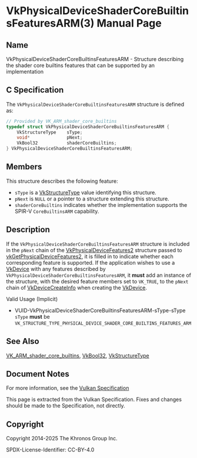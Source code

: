 # VkPhysicalDeviceShaderCoreBuiltinsFeaturesARM(3) Manual Page

## Name

VkPhysicalDeviceShaderCoreBuiltinsFeaturesARM - Structure describing the shader core builtins features that can be supported by an implementation



## [](#_c_specification)C Specification

The `VkPhysicalDeviceShaderCoreBuiltinsFeaturesARM` structure is defined as:

```c++
// Provided by VK_ARM_shader_core_builtins
typedef struct VkPhysicalDeviceShaderCoreBuiltinsFeaturesARM {
    VkStructureType    sType;
    void*              pNext;
    VkBool32           shaderCoreBuiltins;
} VkPhysicalDeviceShaderCoreBuiltinsFeaturesARM;
```

## [](#_members)Members

This structure describes the following feature:

- `sType` is a [VkStructureType](https://registry.khronos.org/vulkan/specs/latest/man/html/VkStructureType.html) value identifying this structure.
- `pNext` is `NULL` or a pointer to a structure extending this structure.
- []()`shaderCoreBuiltins` indicates whether the implementation supports the SPIR-V `CoreBuiltinsARM` capability.

## [](#_description)Description

If the `VkPhysicalDeviceShaderCoreBuiltinsFeaturesARM` structure is included in the `pNext` chain of the [VkPhysicalDeviceFeatures2](https://registry.khronos.org/vulkan/specs/latest/man/html/VkPhysicalDeviceFeatures2.html) structure passed to [vkGetPhysicalDeviceFeatures2](https://registry.khronos.org/vulkan/specs/latest/man/html/vkGetPhysicalDeviceFeatures2.html), it is filled in to indicate whether each corresponding feature is supported. If the application wishes to use a [VkDevice](https://registry.khronos.org/vulkan/specs/latest/man/html/VkDevice.html) with any features described by `VkPhysicalDeviceShaderCoreBuiltinsFeaturesARM`, it **must** add an instance of the structure, with the desired feature members set to `VK_TRUE`, to the `pNext` chain of [VkDeviceCreateInfo](https://registry.khronos.org/vulkan/specs/latest/man/html/VkDeviceCreateInfo.html) when creating the [VkDevice](https://registry.khronos.org/vulkan/specs/latest/man/html/VkDevice.html).

Valid Usage (Implicit)

- [](#VUID-VkPhysicalDeviceShaderCoreBuiltinsFeaturesARM-sType-sType)VUID-VkPhysicalDeviceShaderCoreBuiltinsFeaturesARM-sType-sType  
  `sType` **must** be `VK_STRUCTURE_TYPE_PHYSICAL_DEVICE_SHADER_CORE_BUILTINS_FEATURES_ARM`

## [](#_see_also)See Also

[VK\_ARM\_shader\_core\_builtins](https://registry.khronos.org/vulkan/specs/latest/man/html/VK_ARM_shader_core_builtins.html), [VkBool32](https://registry.khronos.org/vulkan/specs/latest/man/html/VkBool32.html), [VkStructureType](https://registry.khronos.org/vulkan/specs/latest/man/html/VkStructureType.html)

## [](#_document_notes)Document Notes

For more information, see the [Vulkan Specification](https://registry.khronos.org/vulkan/specs/latest/html/vkspec.html#VkPhysicalDeviceShaderCoreBuiltinsFeaturesARM)

This page is extracted from the Vulkan Specification. Fixes and changes should be made to the Specification, not directly.

## [](#_copyright)Copyright

Copyright 2014-2025 The Khronos Group Inc.

SPDX-License-Identifier: CC-BY-4.0